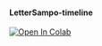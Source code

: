 #### LetterSampo-timeline

[![Open In Colab](https://colab.research.google.com/assets/colab-badge.svg)](https://colab.research.google.com/drive/1HmZkBpPnwXiYW0W2eOgRyQloer_BPzts?usp=sharing)
